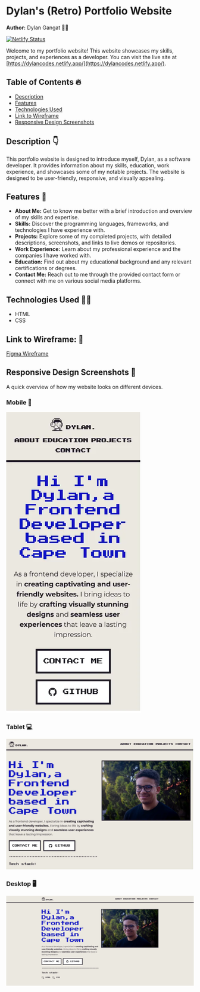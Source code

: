 # Dylan's (Retro) Portfolio Website 

**Author:** Dylan Gangat 🙋‍♂️

[![Netlify Status](https://api.netlify.com/api/v1/badges/5ac227fb-f015-448a-90a7-6269c81b6688/deploy-status)](https://app.netlify.com/sites/dylancodes/deploys)

Welcome to my portfolio website! This website showcases my skills, projects, and experiences as a developer. You can visit the live site at [https://dylancodes.netlify.app/](https://dylancodes.netlify.app/).

## Table of Contents 🔥

- [Description](#description)
- [Features](#features)
- [Technologies Used](#technologies-used)
- [Link to Wireframe](#link-to-wireframe)
- [Responsive Design Screenshots](#responsive-design-screenshots)

## Description 👇

This portfolio website is designed to introduce myself, Dylan, as a software developer. It provides information about my skills, education, work experience, and showcases some of my notable projects. The website is designed to be user-friendly, responsive, and visually appealing.

## Features 🧩

- **About Me:** Get to know me better with a brief introduction and overview of my skills and expertise.
- **Skills:** Discover the programming languages, frameworks, and technologies I have experience with.
- **Projects:** Explore some of my completed projects, with detailed descriptions, screenshots, and links to live demos or repositories.
- **Work Experience:** Learn about my professional experience and the companies I have worked with.
- **Education:** Find out about my educational background and any relevant certifications or degrees.
- **Contact Me:** Reach out to me through the provided contact form or connect with me on various social media platforms.

## Technologies Used 👨‍💻

- HTML
- CSS

## Link to Wireframe: 🎨
 
[Figma Wireframe](https://www.figma.com/file/YZZ3zVwQXarX1nIK8EAGhw/DYLGAN162_FTO2304_GroupA_DylanGangat_DigitalResume?type=design&node-id=0%3A1&t=GY9VilmpfDv6t7ST-1)

## Responsive Design Screenshots 📸

A quick overview of how my website looks on different devices.

### Mobile 📱

![Mobile Design](/images/designs/mobile-design.webp)

### Tablet 💻

![Tablet Design](/images/designs/tablet-design.webp)

### Desktop 🖥️

![Desktop Design](/images/designs/desktop-design.webp)

